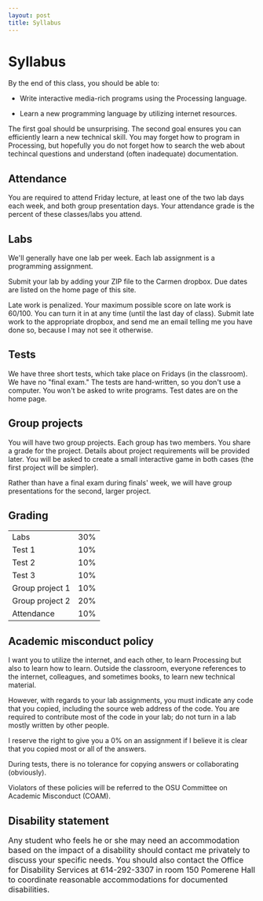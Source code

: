 ```yaml
---
layout: post
title: Syllabus
---
```


# Syllabus

By the end of this class, you should be able to:

  - Write interactive media-rich programs using the Processing
    language.
  
  - Learn a new programming language by utilizing internet resources.
    
The first goal should be unsurprising. The second goal ensures you can
efficiently learn a new technical skill. You may forget how to program
in Processing, but hopefully you do not forget how to search the web
about techincal questions and understand (often inadequate)
documentation.

## Attendance

You are required to attend Friday lecture, at least one of the two lab
days each week, and both group presentation days. Your attendance
grade is the percent of these classes/labs you attend.

## Labs

We'll generally have one lab per week. Each lab assignment is a
programming assignment.

Submit your lab by adding your ZIP file to the Carmen dropbox. Due
dates are listed on the home page of this site.

Late work is penalized. Your maximum possible score on late work is
60/100. You can turn it in at any time (until the last day of
class). Submit late work to the appropriate dropbox, and send me an
email telling me you have done so, because I may not see it otherwise.

## Tests

We have three short tests, which take place on Fridays (in the
classroom). We have no "final exam." The tests are hand-written, so
you don't use a computer. You won't be asked to write programs. Test
dates are on the home page.

## Group projects

You will have two group projects. Each group has two members. You
share a grade for the project. Details about project requirements will
be provided later. You will be asked to create a small interactive
game in both cases (the first project will be simpler).

Rather than have a final exam during finals' week, we will have group
presentations for the second, larger project.

## Grading

<table>
<tr><td>Labs</td><td>30%</td></tr>
<tr><td>Test 1</td><td>10%</td></tr>
<tr><td>Test 2</td><td>10%</td></tr>
<tr><td>Test 3</td><td>10%</td></tr>
<tr><td>Group project 1</td><td>10%</td></tr>
<tr><td>Group project 2</td><td>20%</td></tr>
<tr><td>Attendance</td><td>10%</td></tr>
</table>

## Academic misconduct policy

I want you to utilize the internet, and each other, to learn
Processing but also to learn how to learn. Outside the classroom,
everyone references to the internet, colleagues, and sometimes books,
to learn new technical material.

However, with regards to your lab assignments, you must indicate any
code that you copied, including the source web address of the
code. You are required to contribute most of the code in your lab; do
not turn in a lab mostly written by other people.

I reserve the right to give you a 0% on an assignment if I believe it
is clear that you copied most or all of the answers.

During tests, there is no tolerance for copying answers or
collaborating (obviously).

Violators of these policies will be referred to the OSU Committee on
Academic Misconduct (COAM).

## Disability statement

<div style="font-size: 16px;">

Any student who feels he or she may need an accommodation based on the
impact of a disability should contact me privately to discuss your
specific needs. You should also contact the Office for Disability
Services at 614-292-3307 in room 150 Pomerene Hall to coordinate
reasonable accommodations for documented disabilities.

</div>

